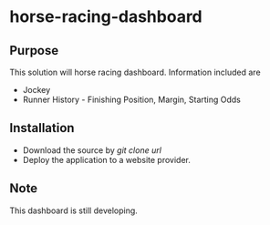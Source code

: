 # horse-racing-dashboard

## Purpose

This solution will horse racing dashboard. Information included are
- Jockey
- Runner History - Finishing Position, Margin, Starting Odds

## Installation

- Download the source by _git clone url_
- Deploy the application to a website provider.

## Note

This dashboard is still developing.
